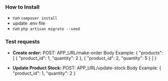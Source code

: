 ### How to Install

- run `composer install`
- update .env file
- run `php artisan migrate --seed`

### Test requests
- **Create order:**
    POST: APP_URL/make-order
    Body Example: {
                        "products": [
                            {
                                "product_id": 1,
                                "quantity": 2
                            },
                            {
                                "product_id": 2,
                                "quantity": 5
                            }
                        ]
                    }
                    
- **Update Product Stock:**
    POST: APP_URL/update-stock
    Body Example: {
                        "product_id": 1,
                        "quantity": 2
                    }
